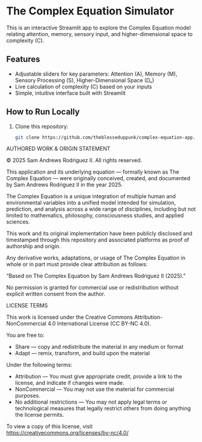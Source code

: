 # The Complex Equation Simulator

This is an interactive Streamlit app to explore the Complex Equation model relating attention, memory, sensory input, and higher-dimensional space to complexity (C).

## Features

- Adjustable sliders for key parameters: Attention (A), Memory (M), Sensory Processing (S), Higher-Dimensional Space (Dₙ)  
- Live calculation of complexity \(C\) based on your inputs  
- Simple, intuitive interface built with Streamlit

## How to Run Locally

1. Clone this repository:  
   ```bash
   git clone https://github.com/theblesseduppunk/complex-equation-app.git

AUTHORED WORK & ORIGIN STATEMENT

© 2025 Sam Andrews Rodriguez II. All rights reserved.

This application and its underlying equation — formally known as The Complex Equation — were originally conceived, created, and documented by Sam Andrews Rodriguez II in the year 2025.

The Complex Equation is a unique integration of multiple human and environmental variables into a unified model intended for simulation, prediction, and analysis across a wide range of disciplines, including but not limited to mathematics, philosophy, consciousness studies, and applied sciences.

This work and its original implementation have been publicly disclosed and timestamped through this repository and associated platforms as proof of authorship and origin.

Any derivative works, adaptations, or usage of The Complex Equation in whole or in part must provide clear attribution as follows:

“Based on The Complex Equation by Sam Andrews Rodriguez II (2025).”

No permission is granted for commercial use or redistribution without explicit written consent from the author.

LICENSE TERMS

This work is licensed under the Creative Commons Attribution-NonCommercial 4.0 International License (CC BY-NC 4.0).

You are free to:

- Share — copy and redistribute the material in any medium or format  
- Adapt — remix, transform, and build upon the material  

Under the following terms:

- Attribution — You must give appropriate credit, provide a link to the license, and indicate if changes were made.  
- NonCommercial — You may not use the material for commercial purposes.  
- No additional restrictions — You may not apply legal terms or technological measures that legally restrict others from doing anything the license permits.

To view a copy of this license, visit https://creativecommons.org/licenses/by-nc/4.0/
